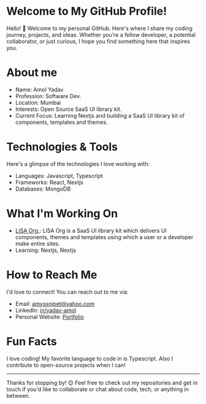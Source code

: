 # Welcome to My GitHub Profile!

Hello! 👋 Welcome to my personal GitHub. Here's where I share my coding journey, projects, and ideas. Whether you're a fellow developer, a potential collaborator, or just curious, I hope you find something here that inspires you.


# About me

- Name: Amol Yadav
- Profession: Software Dev.
- Location: Mumbai
- Interests: Open Source SaaS UI library kit.
- Current Focus: Learning Nextjs and building a SaaS UI library kit of components, templates and themes.

# Technologies & Tools

Here's a glimpse of the technologies I love working with:
- Languages: Javascript, Typescript
- Frameworks: React, Nextjs
- Databases: MongoDB

# What I'm Working On

- [LISA Org.](https://github.com/lisaorg): LISA Org is a SaaS UI library kit which delivers UI components, themes and templates using which a user or a developer make entire sites.
- Learning: Nextjs, Nextjs

# How to Reach Me

I'd love to connect! You can reach out to me via:
- Email: amyssnipet@yahoo.com
- LinkedIn: [in/yadav-amol](https://linkedin.com/in/yadav-amol)
- Personal Website: [Portfolio](https://amyssnippet.vercel.app/)

# Fun Facts

I love coding! My favorite language to code in is Typescript. Also I contribute to open-source projects when I can!

---------------------------

Thanks for stopping by! 😊 Feel free to check out my repositories and get in touch if you'd like to collaborate or chat about code, tech, or anything in between.